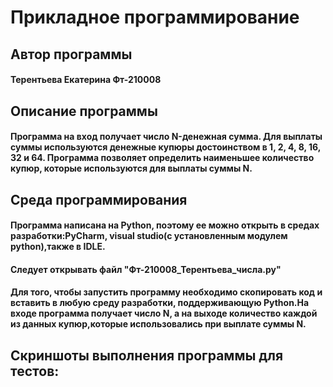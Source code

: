 # Прикладное программирование
<h2 => Автор программы </a> 
<h4 => Терентьева Екатерина Фт-210008 </a> 
<h2 => Описание программы </a> 
<h4 align=>Программа на вход получает число N-денежная сумма. Для выплаты суммы используются денежные купюры достоинством в 1, 2, 4, 8, 16, 32 и 64. Программа позволяет определить наименьшее количество купюр, которые используются для выплаты суммы N. </h3>
<h2 => Среда программирования </a> 
<h4 align=>Программа написана на Python, поэтому ее можно открыть в средах разработки:PyCharm, visual studiо(с установленным модулем python),также в IDLE. </h3>
<h4 align=>Следует открывать файл "Фт-210008_Терентьева_числа.py" </h3>
<h4 align=>Для того, чтобы запустить программу необходимо скопировать код и вставить в любую среду разработки, поддерживающую Python.На входе программа получает число N, а на выходе количество каждой из данных купюр,которые использовались при выплате суммы N. </h3>
<h2 => Скриншоты выполнения программы для тестов: </a> 
<img src=" " alt="">
<img src=" " alt="">
